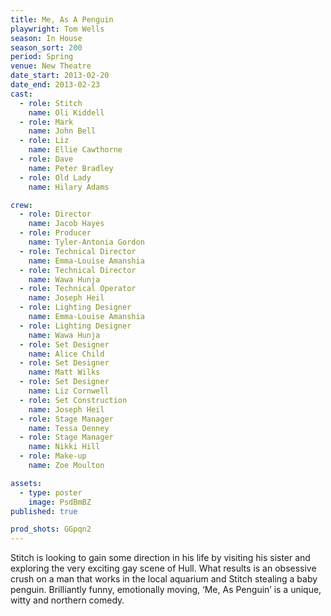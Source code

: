 ```yaml
---
title: Me, As A Penguin
playwright: Tom Wells
season: In House
season_sort: 200
period: Spring
venue: New Theatre
date_start: 2013-02-20
date_end: 2013-02-23
cast:
  - role: Stitch
    name: Oli Kiddell
  - role: Mark
    name: John Bell
  - role: Liz
    name: Ellie Cawthorne
  - role: Dave
    name: Peter Bradley
  - role: Old Lady
    name: Hilary Adams

crew:
  - role: Director
    name: Jacob Hayes
  - role: Producer
    name: Tyler-Antonia Gordon
  - role: Technical Director
    name: Emma-Louise Amanshia
  - role: Technical Director
    name: Wawa Hunja
  - role: Technical Operator
    name: Joseph Heil
  - role: Lighting Designer
    name: Emma-Louise Amanshia
  - role: Lighting Designer
    name: Wawa Hunja
  - role: Set Designer
    name: Alice Child
  - role: Set Designer
    name: Matt Wilks
  - role: Set Designer
    name: Liz Cornwell
  - role: Set Construction
    name: Joseph Heil
  - role: Stage Manager
    name: Tessa Denney
  - role: Stage Manager
    name: Nikki Hill
  - role: Make-up
    name: Zoe Moulton

assets:
  - type: poster
    image: PsdBmBZ
published: true

prod_shots: GGpqn2
---
```


Stitch is looking to gain some direction in his life by visiting his sister and exploring the very exciting gay scene of Hull. What results is an obsessive crush on a man that works in the local aquarium and Stitch stealing a baby penguin. Brilliantly funny, emotionally moving, ‘Me, As Penguin’ is a unique, witty and northern comedy.

